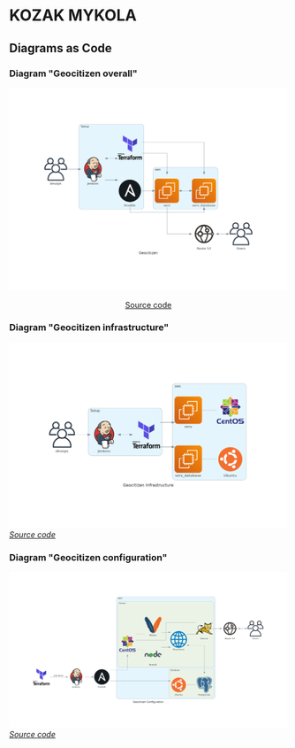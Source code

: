 # KOZAK MYKOLA
## Diagrams as Code
### Diagram "Geocitizen overall"
![](geocitizen.png?raw=true)
<p align=center ><a href="diagram.py">Source code</a></p>

### Diagram "Geocitizen infrastructure"
![](geocitizen_infrastructure.png)
*[Source code](diagram_infrastr.py)*
### Diagram "Geocitizen configuration"
![](geocitizen_configuration.png)
*[Source code](geocitizen_configuration.png)*